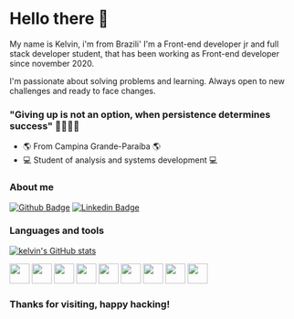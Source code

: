 # Hello there 👋

My name is Kelvin, i'm from Brazili'
I'm a Front-end developer jr and full stack developer student, that has been working as Front-end developer since november 2020.

I'm passionate about solving problems and learning. Always open to new challenges and ready to face changes.

### "Giving up is not an option, when persistence determines success" 👊🏻👊🏻

- 🌎 From Campina Grande-Paraíba 🌎
- 💻 Student of analysis and systems development 💻

### About me

[![Github Badge](https://img.shields.io/badge/-Github-000?style=flat-square&logo=Github&logoColor=white&link=https://github.com/settings/profile)](https://github.com/settings/profile)
[![Linkedin Badge](https://img.shields.io/badge/-LinkedIn-blue?style=flat-square&logo=Linkedin&logoColor=white&link=https://www.linkedin.com/in/kelvin-teixeira-8707b41a8/?originalSubdomain=br)]( https://www.linkedin.com/in/kelvin-teixeira-8707b41a8/?originalSubdomain=br)

### Languages and tools 

[![kelvin's GitHub stats](https://github-readme-stats.vercel.app/api?username=kelvinteixeira)](https://github.com/kelvinteixeira/github-readme-stats)

<code><img height="35" src="https://img.shields.io/badge/React-20232A?style=for-the-badge&logo=react&logoColor=61DAFB"></code>
<code><img height="35" src="https://img.shields.io/badge/Angular-DD0031?style=for-the-badge&logo=angular&logoColor=white"></code>
<code><img height="35" src="https://img.shields.io/badge/TypeScript-007ACC?style=for-the-badge&logo=typescript&logoColor=white"></code>
<code><img height="35" src="https://img.shields.io/badge/Python-3776AB?style=for-the-badge&logo=python&logoColor=white"></code>
<code><img height="35" src="https://img.shields.io/badge/JavaScript-F7DF1E?style=for-the-badge&logo=javascript&logoColor=black"></code>
<code><img height="35" src="https://img.shields.io/badge/HTML5-E34F26?style=for-the-badge&logo=html5&logoColor=white"></code>
<code><img height="35" src="https://img.shields.io/badge/CSS3-1572B6?style=for-the-badge&logo=css3&logoColor=white"></code>
<code><img height="35" src="https://img.shields.io/badge/Node.js-339933?style=for-the-badge&logo=nodedotjs&logoColor=white"></code>
<code><img height="35" src="https://img.shields.io/badge/npm-CB3837?style=for-the-badge&logo=npm&logoColor=white"></code>

### Thanks for visiting, happy hacking!
